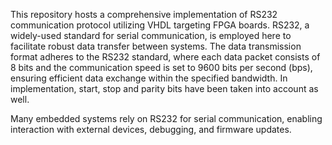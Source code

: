 This repository hosts a comprehensive implementation of RS232 communication protocol utilizing VHDL targeting FPGA boards. RS232, 
a widely-used standard for serial communication, is employed here to facilitate robust data transfer between systems. The data 
transmission format adheres to the RS232 standard, where each data packet consists of 8 bits and the communication speed is set
to 9600 bits per second (bps), ensuring efficient data exchange within the specified bandwidth. In implementation, start, stop 
and parity bits have been taken into account as well. 

Many embedded systems rely on RS232 for serial communication, enabling interaction with external devices, debugging, and 
firmware updates.
